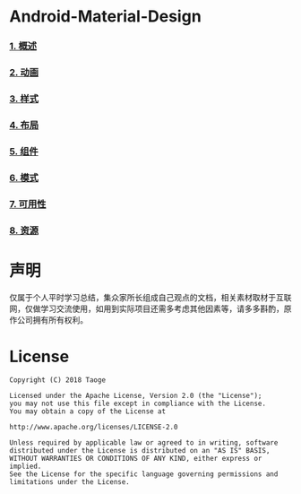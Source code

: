 # Android-Material-Design

### [1. 概述](doc/material/material.md)
### [2. 动画](doc/animation/animation.md)
### [3. 样式](doc/style/style.md)
### [4. 布局](doc/layout/layout.md)
### [5. 组件](doc/component/component.md)
### [6. 模式](doc/patterns/patterns.md)
### [7. 可用性](doc/usability/usability.md)
### [8. 资源](doc/resources/resources.md)

# 声明

仅属于个人平时学习总结，集众家所长组成自己观点的文档，相关素材取材于互联网，仅做学习交流使用，如用到实际项目还需多考虑其他因素等，请多多斟酌，原作公司拥有所有权利。

# License

	Copyright (C) 2018 Taoge
	
	Licensed under the Apache License, Version 2.0 (the "License");
	you may not use this file except in compliance with the License.
	You may obtain a copy of the License at
	
	http://www.apache.org/licenses/LICENSE-2.0
	
	Unless required by applicable law or agreed to in writing, software
	distributed under the License is distributed on an "AS IS" BASIS,
	WITHOUT WARRANTIES OR CONDITIONS OF ANY KIND, either express or implied.
	See the License for the specific language governing permissions and
	limitations under the License.